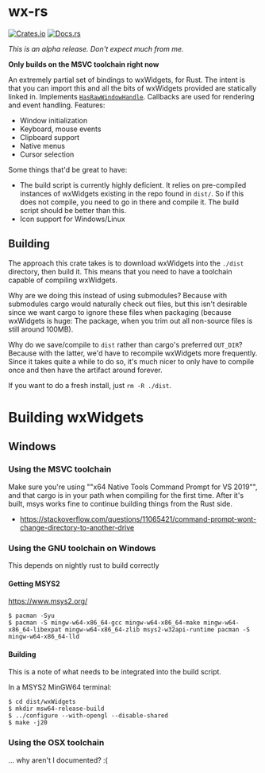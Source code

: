 # wx-rs

[![Crates.io](https://img.shields.io/crates/v/wx-rs)](https://crates.io/crates/wx-rs)
[![Docs.rs](https://docs.rs/wx-rs/badge.svg)](https://docs.rs/wx-rs)

*This is an alpha release. Don't expect much from me.*

**Only builds on the MSVC toolchain right now**

An extremely partial set of bindings to wxWidgets, for Rust. The intent is that you can import this and all the bits of wxWidgets provided are statically linked in. Implements [`HasRawWindowHandle`](https://crates.io/crates/raw-window-handle). Callbacks are used for rendering and event handling. Features:
- Window initialization
- Keyboard, mouse events
- Clipboard support
- Native menus
- Cursor selection

Some things that'd be great to have:
- The build script is currently highly deficient. It relies on pre-compiled instances of wxWidgets existing in the repo found in `dist/`. So if this does not compile, you need to go in there and compile it. The build script should be better than this.
- Icon support for Windows/Linux


## Building
The approach this crate takes is to download wxWidgets into the `./dist` directory, then build it. This means that you need to have a toolchain capable of compiling wxWidgets.

Why are we doing this instead of using submodules? Because with submodules cargo would naturally check out files, but this isn't desirable since we want cargo to ignore these files when packaging (because wxWidgets is huge: The package, when you trim out all non-source files is still around 100MB).

Why do we save/compile to `dist` rather than cargo's preferred `OUT_DIR`? Because with the latter, we'd have to recompile wxWidgets more frequently. Since it takes quite a while to do so, it's much nicer to only have to compile once and then have the artifact around forever.

If you want to do a fresh install, just `rm -R ./dist`.

# Building wxWidgets

## Windows

### Using the MSVC toolchain

Make sure you're using ""x64 Native Tools Command Prompt for VS 2019"", and that cargo is in your path when compiling for the first time. After it's built, msys works fine to continue building things from the Rust side.
- https://stackoverflow.com/questions/11065421/command-prompt-wont-change-directory-to-another-drive

### Using the GNU toolchain on Windows
This depends on nightly rust to build correctly

#### Getting MSYS2
https://www.msys2.org/

```
$ pacman -Syu
$ pacman -S mingw-w64-x86_64-gcc mingw-w64-x86_64-make mingw-w64-x86_64-libexpat mingw-w64-x86_64-zlib msys2-w32api-runtime pacman -S mingw-w64-x86_64-lld
```

#### Building
This is a note of what needs to be integrated into the build script.

In a MSYS2 MinGW64 terminal:

```
$ cd dist/wxWidgets
$ mkdir msw64-release-build
$ ../configure --with-opengl --disable-shared
$ make -j20
```

### Using the OSX toolchain
... why aren't I documented? :(
